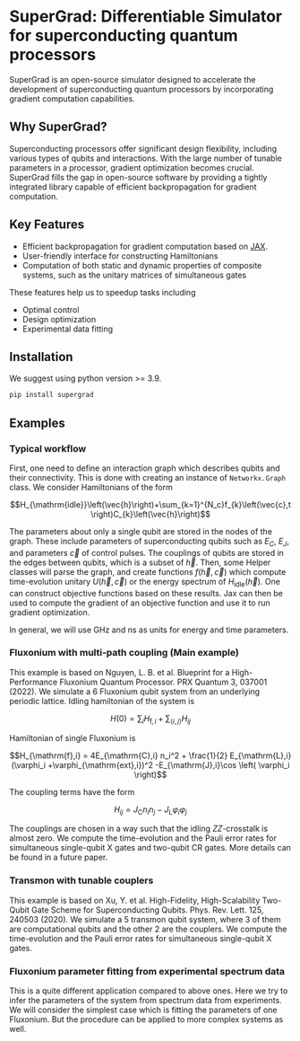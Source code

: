 # SuperGrad: Differentiable Simulator for superconducting quantum processors


SuperGrad is an open-source simulator designed to accelerate the development of superconducting quantum processors by incorporating gradient computation capabilities.

## Why SuperGrad?

Superconducting processors offer significant design flexibility, including various types of qubits and interactions. With the large number of tunable parameters in a processor, gradient optimization becomes crucial. SuperGrad fills the gap in open-source software by providing a tightly integrated library capable of efficient backpropagation for gradient computation.

## Key Features

- Efficient backpropagation for gradient computation based on [JAX](https://github.com/google/jax/).
- User-friendly interface for constructing Hamiltonians
- Computation of both static and dynamic properties of composite systems, such as the unitary matrices of simultaneous gates

These features help us to speedup tasks including

- Optimal control
- Design optimization
- Experimental data fitting

## Installation

We suggest using python version >= 3.9.

```bash
pip install supergrad
```

## Examples

### Typical workflow

First, one need to define an interaction graph which describes qubits and their connectivity.
This is done with creating an instance of `Networkx.Graph` class.
We consider Hamiltonians of the form

```math
H_{\mathrm{idle}}\left(\vec{h}\right)+\sum_{k=1}^{N_c}f_{k}\left(\vec{c},t\right)C_{k}\left(\vec{h}\right)
```

The parameters about only a single qubit are stored in the nodes of the graph.
These include parameters of superconducting qubits such as $`E_C`$, $`E_J`$, and parameters $`\vec{c}`$ of control pulses.
The couplings of qubits are stored in the edges between qubits, which is a subset of $`\vec{h}`$.
Then, some Helper classes will parse the graph, and create functions $`f(\vec{h},\vec{c})`$ which compute time-evolution unitary $`U(\vec{h},\vec{c})`$ or the energy spectrum of $`H_{\mathrm{idle}}(\vec{h})`$.
One can construct objective functions based on these results.
Jax can then be used to compute the gradient of an objective function and use it to run gradient optimization.

In general, we will use GHz and ns as units for energy and time parameters.

### Fluxonium with multi-path coupling (Main example)

This example is based on Nguyen, L. B. et al. Blueprint for a High-Performance Fluxonium Quantum Processor. PRX Quantum 3, 037001 (2022).
We simulate a 6 Fluxonium qubit system from an underlying periodic lattice.
Idling hamiltonian of the system is

```math
H(0) = \sum_i H_{\mathrm{f},i}  + \sum_{\langle i,j \rangle } H_{ij}
```

Hamiltonian of single Fluxonium is

```math
H_{\mathrm{f},i} = 4E_{\mathrm{C},i} n_i^2 + \frac{1}{2} E_{\mathrm{L},i} (\varphi_i +\varphi_{\mathrm{ext},i})^2
    -E_{\mathrm{J},i}\cos \left( \varphi_i \right)
```

The coupling terms have the form

```math
H_{ij} = J_{\mathrm{C}} n_i n_j - J_{\mathrm{L}} \varphi_i \varphi_j
```

The couplings are chosen in a way such that the idling $`ZZ`$-crosstalk is almost zero.
We compute the time-evolution and the Pauli error rates for
simultaneous single-qubit X gates and two-qubit CR gates.
More details can be found in a future paper.

### Transmon with tunable couplers

This example is based on Xu, Y. et al. High-Fidelity, High-Scalability Two-Qubit Gate Scheme for Superconducting Qubits. Phys. Rev. Lett. 125, 240503 (2020).
We simulate a 5 transmon qubit system, where 3 of them are computational qubits and the other 2 are the couplers.
We compute the time-evolution and the Pauli error rates for
simultaneous single-qubit X gates.

### Fluxonium parameter fitting from experimental spectrum data

This is a quite different application compared to above ones.
Here we try to infer the parameters of the system from spectrum data from experiments.
We will consider the simplest case which is fitting the parameters of one Fluxonium.
But the procedure can be applied to more complex systems as well.
